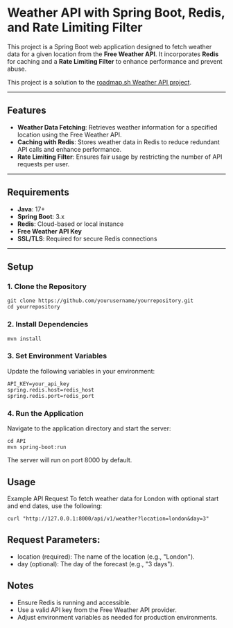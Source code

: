 # Weather API with Spring Boot, Redis, and Rate Limiting Filter

This project is a Spring Boot web application designed to fetch weather data for a given location from the **Free Weather API**. It incorporates **Redis** for caching and a **Rate Limiting Filter** to enhance performance and prevent abuse.

This project is a solution to the [roadmap.sh Weather API project](https://roadmap.sh/projects/weather-api-wrapper-service).

---

## **Features**

- **Weather Data Fetching**: Retrieves weather information for a specified location using the Free Weather API.  
- **Caching with Redis**: Stores weather data in Redis to reduce redundant API calls and enhance performance.  
- **Rate Limiting Filter**: Ensures fair usage by restricting the number of API requests per user.  

---

## **Requirements**

- **Java**: 17+  
- **Spring Boot**: 3.x  
- **Redis**: Cloud-based or local instance  
- **Free Weather API Key**  
- **SSL/TLS**: Required for secure Redis connections  

---

## **Setup**

### **1. Clone the Repository**
```
git clone https://github.com/yourusername/yourrepository.git
cd yourrepository
```
### **2. Install Dependencies**
```
mvn install
```
### **3. Set Environment Variables**
Update the following variables in your environment:
```
API_KEY=your_api_key
spring.redis.host=redis_host
spring.redis.port=redis_port
```
### **4. Run the Application**
Navigate to the application directory and start the server:
```
cd API
mvn spring-boot:run
```
The server will run on port 8000 by default.

## Usage
Example API Request
To fetch weather data for London with optional start and end dates, use the following:
```
curl "http://127.0.0.1:8000/api/v1/weather?location=london&day=3"
```

## Request Parameters:
* location (required): The name of the location (e.g., "London").
* day (optional): The day of the forecast (e.g., "3 days").

## Notes
* Ensure Redis is running and accessible.
* Use a valid API key from the Free Weather API provider.
* Adjust environment variables as needed for production environments.
